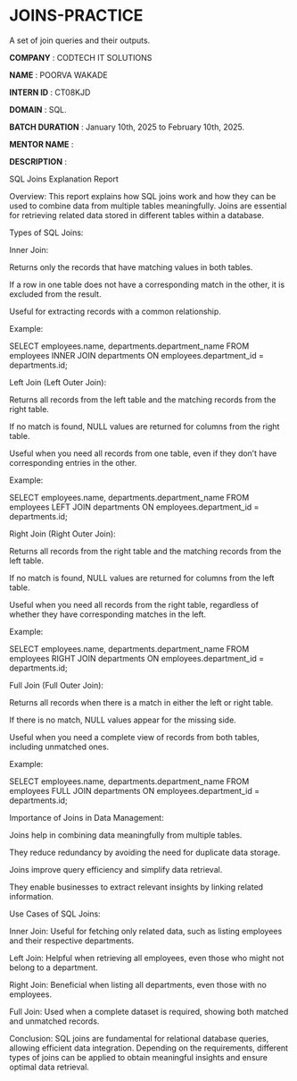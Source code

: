 # JOINS-PRACTICE
A set of join queries and their outputs.

**COMPANY** : CODTECH IT SOLUTIONS

**NAME** : POORVA WAKADE

**INTERN ID** : CT08KJD

**DOMAIN** : SQL.

**BATCH DURATION** : January 10th, 2025 to February 10th, 2025.

**MENTOR NAME** : 

**DESCRIPTION** : 

SQL Joins Explanation Report

Overview:
This report explains how SQL joins work and how they can be used to combine data from multiple tables meaningfully. Joins are essential for retrieving related data stored in different tables within a database.

Types of SQL Joins:

Inner Join:

Returns only the records that have matching values in both tables.

If a row in one table does not have a corresponding match in the other, it is excluded from the result.

Useful for extracting records with a common relationship.

Example:

SELECT employees.name, departments.department_name 
FROM employees 
INNER JOIN departments ON employees.department_id = departments.id;

Left Join (Left Outer Join):

Returns all records from the left table and the matching records from the right table.

If no match is found, NULL values are returned for columns from the right table.

Useful when you need all records from one table, even if they don’t have corresponding entries in the other.

Example:

SELECT employees.name, departments.department_name 
FROM employees 
LEFT JOIN departments ON employees.department_id = departments.id;

Right Join (Right Outer Join):

Returns all records from the right table and the matching records from the left table.

If no match is found, NULL values are returned for columns from the left table.

Useful when you need all records from the right table, regardless of whether they have corresponding matches in the left.

Example:

SELECT employees.name, departments.department_name 
FROM employees 
RIGHT JOIN departments ON employees.department_id = departments.id;

Full Join (Full Outer Join):

Returns all records when there is a match in either the left or right table.

If there is no match, NULL values appear for the missing side.

Useful when you need a complete view of records from both tables, including unmatched ones.

Example:

SELECT employees.name, departments.department_name 
FROM employees 
FULL JOIN departments ON employees.department_id = departments.id;

Importance of Joins in Data Management:

Joins help in combining data meaningfully from multiple tables.

They reduce redundancy by avoiding the need for duplicate data storage.

Joins improve query efficiency and simplify data retrieval.

They enable businesses to extract relevant insights by linking related information.

Use Cases of SQL Joins:

Inner Join: Useful for fetching only related data, such as listing employees and their respective departments.

Left Join: Helpful when retrieving all employees, even those who might not belong to a department.

Right Join: Beneficial when listing all departments, even those with no employees.

Full Join: Used when a complete dataset is required, showing both matched and unmatched records.

Conclusion:
SQL joins are fundamental for relational database queries, allowing efficient data integration. Depending on the requirements, different types of joins can be applied to obtain meaningful insights and ensure optimal data retrieval.

